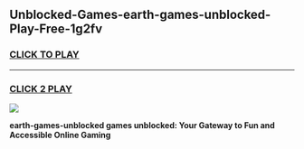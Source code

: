 
## Unblocked-Games-earth-games-unblocked-Play-Free-1g2fv
<h3>
<a href="https://premium76.site?title=earth-games-unblocked&ref=10A">CLICK TO PLAY</a></h3>
<hr>

<h3>
<a href="https://premium76.site?title=earth-games-unblocked&ref=10A">CLICK 2 PLAY</a>
  
</h3>

<a href="https://premium76.site?title=earth-games-unblocked&ref=10A"><img src="https://clearcache.store/games.png"></a>


**earth-games-unblocked games unblocked: Your Gateway to Fun and Accessible Online Gaming**
